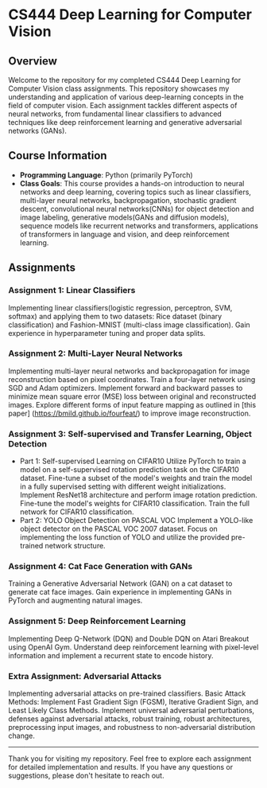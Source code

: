 # CS444 Deep Learning for Computer Vision

## Overview
Welcome to the repository for my completed CS444 Deep Learning for Computer Vision class assignments. This repository showcases my understanding and application of various deep-learning concepts in the field of computer vision. Each assignment tackles different aspects of neural networks, from fundamental linear classifiers to advanced techniques like deep reinforcement learning and generative adversarial networks (GANs).

## Course Information
- **Programming Language**: Python (primarily PyTorch)
- **Class Goals**: This course provides a hands-on introduction to neural networks and deep learning, covering topics such as linear classifiers, multi-layer neural networks, backpropagation, stochastic gradient descent, convolutional neural networks(CNNs) for object detection and image labeling, generative models(GANs and diffusion models), sequence models like recurrent networks and transformers, applications of transformers in language and vision, and deep reinforcement learning.

## Assignments

### Assignment 1: Linear Classifiers
Implementing linear classifiers(logistic regression, perceptron, SVM, softmax) and applying them to two datasets: Rice dataset (binary classification) and Fashion-MNIST (multi-class image classification). Gain experience in hyperparameter tuning and proper data splits.

### Assignment 2: Multi-Layer Neural Networks
Implementing multi-layer neural networks and backpropagation for image reconstruction based on pixel coordinates. Train a four-layer network using SGD and Adam optimizers. Implement forward and backward passes to minimize mean square error (MSE) loss between original and reconstructed images. Explore different forms of input feature mapping as outlined in [this paper] (https://bmild.github.io/fourfeat/) to improve image reconstruction.

### Assignment 3: Self-supervised and Transfer Learning, Object Detection
- Part 1: Self-supervised Learning on CIFAR10
  Utilize PyTorch to train a model on a self-supervised rotation prediction task on the CIFAR10 dataset. Fine-tune a subset of the model's weights and train the model in a fully supervised setting with different weight initializations. Implement ResNet18 architecture and perform image rotation prediction. Fine-tune the model's weights for CIFAR10 classification. Train the full network for CIFAR10 classification.
- Part 2: YOLO Object Detection on PASCAL VOC
  Implement a YOLO-like object detector on the PASCAL VOC 2007 dataset. Focus on implementing the loss function of YOLO and utilize the provided pre-trained network structure.

### Assignment 4: Cat Face Generation with GANs
Training a Generative Adversarial Network (GAN) on a cat dataset to generate cat face images. Gain experience in implementing GANs in PyTorch and augmenting natural images.

### Assignment 5: Deep Reinforcement Learning
Implementing Deep Q-Network (DQN) and Double DQN on Atari Breakout using OpenAI Gym. Understand deep reinforcement learning with pixel-level information and implement a recurrent state to encode history.

### Extra Assignment: Adversarial Attacks
Implementing adversarial attacks on pre-trained classifiers.
Basic Attack Methods: Implement Fast Gradient Sign (FGSM), Iterative Gradient Sign, and Least Likely Class Methods. 
Implement universal adversarial perturbations, defenses against adversarial attacks, robust training, robust architectures, preprocessing input images, and robustness to non-adversarial distribution change.

---

Thank you for visiting my repository. Feel free to explore each assignment for detailed implementation and results. If you have any questions or suggestions, please don't hesitate to reach out.
